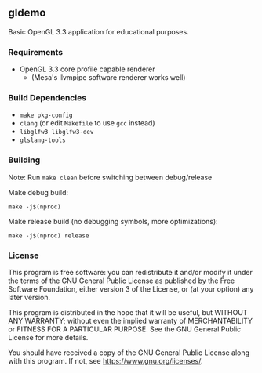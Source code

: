 ## gldemo

Basic OpenGL 3.3 application for educational purposes.

### Requirements

* OpenGL 3.3 core profile capable renderer
    * (Mesa's llvmpipe software renderer works well)

### Build Dependencies

* `make pkg-config`
* `clang` (or edit `Makefile` to use `gcc` instead)
* `libglfw3 libglfw3-dev`
* `glslang-tools`

### Building

Note: Run `make clean` before switching between debug/release

Make debug build:

```
make -j$(nproc)
```

Make release build (no debugging symbols, more optimizations):

```
make -j$(nproc) release
```

### License

This program is free software: you can redistribute it and/or modify
it under the terms of the GNU General Public License as published by
the Free Software Foundation, either version 3 of the License, or
(at your option) any later version.

This program is distributed in the hope that it will be useful,
but WITHOUT ANY WARRANTY; without even the implied warranty of
MERCHANTABILITY or FITNESS FOR A PARTICULAR PURPOSE.  See the
GNU General Public License for more details.

You should have received a copy of the GNU General Public License
along with this program.  If not, see <https://www.gnu.org/licenses/>.
